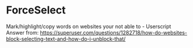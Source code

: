 # ForceSelect
Mark/highlight/copy words on websites your not able to - Userscript\
Answer from: https://superuser.com/questions/1282718/how-do-websites-block-selecting-text-and-how-do-i-unblock-that/
